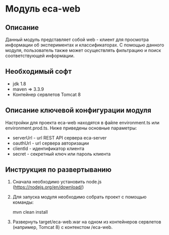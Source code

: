 Модуль eca-web
========================================

Описание
----------------------------------------
Данный модуль представляет собой web - клиент для просмотра информации об экспериментах и классификаторах.
С помощью данного модуля, пользователь также может осуществлять фильтрацию и поиск соответствующей информации.

Необходимый софт
----------------------------------------
* jdk 1.8
* maven => 3.3.9
* Контейнер сервлетов Tomcat 8

Описание ключевой конфигурации модуля
----------------------------------------
Настройки для проекта eca-web находятся в файле environment.ts или environment.prod.ts. Ниже приведены основные параметры:

* serverUrl - url REST API сервера eca-server
* oauthUrl - url сервера авторизации
* clientId - идентификатор клиента
* secret - секретный ключ или пароль клиента

Инструкция по развертыванию
----------------------------------------

1. Сначала необходимо установить node.js (https://nodejs.org/en/download/)

2. Для запуска модуля необходимо собрать проект с помощью команды:
    
   mvn clean install
    
3. Развернуть target/eca-web.war на одном из контейнеров сервлетов (например, Tomcat 8) с контекстом /eca-web.
